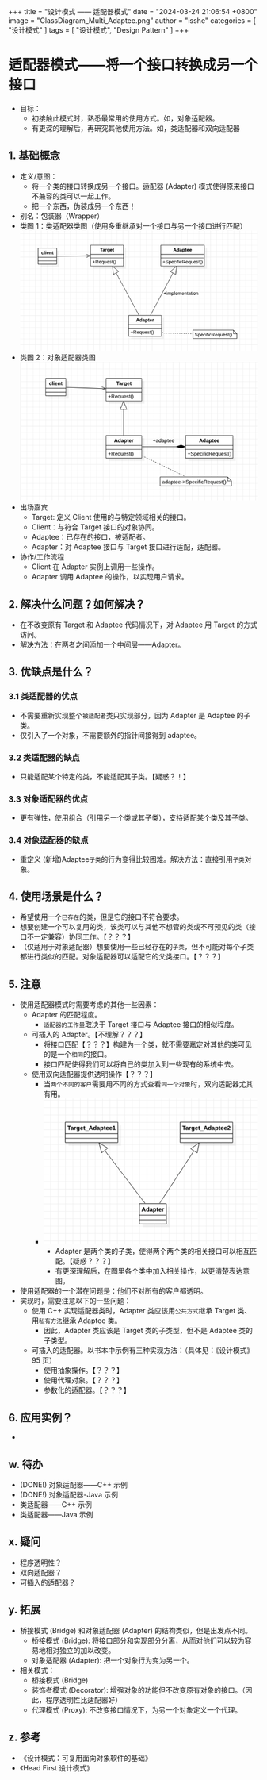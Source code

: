 +++
title = "设计模式 —— 适配器模式"
date = "2024-03-24 21:06:54 +0800"
image = "ClassDiagram_Multi_Adaptee.png"
author = "isshe"
categories = [ "设计模式" ]
tags = [ "设计模式", "Design Pattern" ]
+++


# 适配器模式——将一个接口转换成另一个接口
* 目标：
    * 初接触此模式时，熟悉最常用的使用方式。如，对象适配器。
    * 有更深的理解后，再研究其他使用方法。如，类适配器和双向适配器
## 1. 基础概念
* 定义/意图：
    * 将一个类的接口转换成另一个接口。适配器 (Adapter) 模式使得原来接口不兼容的类可以一起工作。
    * 把一个东西，伪装成另一个东西！
* 别名：包装器（Wrapper）
* 类图 1：类适配器类图（使用多重继承对一个接口与另一个接口进行匹配）
![类图](ClassDiagram_Class_Adapter.png)
* 类图 2：对象适配器类图
![类图](ClassDiagram_Object_Adapter.png)
* 出场嘉宾
    * Target: 定义 Client 使用的与特定领域相关的接口。
    * Client：与符合 Target 接口的对象协同。
    * Adaptee：已存在的接口，被适配者。
    * Adapter：对 Adaptee 接口与 Target 接口进行适配，适配器。
* 协作/工作流程
    * Client 在 Adapter 实例上调用一些操作。
    * Adapter 调用 Adaptee 的操作，以实现用户请求。

## 2. 解决什么问题？如何解决？
* 在不改变原有 Target 和 Adaptee 代码情况下，对 Adaptee 用 Target 的方式访问。
* 解决方法：在两者之间添加一个中间层——Adapter。


## 3. 优缺点是什么？
### 3.1 类适配器的优点
* 不需要重新实现整个`被适配者`类只实现部分，因为 Adapter 是 Adaptee 的子类。
* 仅引入了一个对象，不需要额外的指针间接得到 adaptee。

### 3.2 类适配器的缺点
* 只能适配某个特定的类，不能适配其子类。【疑惑？！】

### 3.3 对象适配器的优点
* 更有弹性，使用组合（引用另一个类或其子类），支持适配某个类及其子类。

### 3.4 对象适配器的缺点
* 重定义 (新增)Adaptee`子类`的行为变得比较困难。解决方法：直接引用`子类`对象。

## 4. 使用场景是什么？
* 希望使用一个`已存在`的类，但是它的接口不符合要求。
* 想要创建一个可以复用的类，该类可以与其他不想管的类或不可预见的类（接口不一定兼容）协同工作。【？？？】
* （仅适用于对象适配器）想要使用一些已经存在的`子类`，但不可能对每个子类都进行类似的匹配。对象适配器可以适配它的父类接口。【？？？】


## 5. 注意
* 使用适配器模式时需要考虑的其他一些因素：
    * Adapter 的匹配程度。
        * `适配器的工作量`取决于 Target 接口与 Adaptee 接口的相似程度。
    * 可插入的 Adapter。【不理解？？？】
        * 将接口匹配【？？？】构建为一个类，就不需要嘉定对其他的类可见的是一个`相同`的接口。
        * 接口匹配使得我们可以将自己的类加入到一些现有的系统中去。
    * 使用双向适配器提供透明操作【？？？】
        * 当`两个不同的客户`需要用不同的方式查看`同一个对象`时，双向适配器尤其有用。
        * ![双向适配器](ClassDiagram_Multi_Adaptee.png)
            * Adapter 是两个类的子类，使得两个两个类的相关接口可以相互匹配。【疑惑？？？】
            * 有更深理解后，在图里各个类中加入相关操作，以更清楚表达意图。
* 使用适配器的一个潜在问题是：他们不对所有的客户都透明。
* 实现时，需要注意以下的一些问题：
    * 使用 C++ 实现适配器类时，Adapter 类应该用`公共方式`继承 Target 类、用`私有方法`继承 Adaptee 类。
        * 因此，Adapter 类应该是 Target 类的子类型，但不是 Adaptee 类的子类型。
    * 可插入的适配器。以书本中示例有三种实现方法：（具体见：《设计模式》95 页）
        * 使用抽象操作。【？？？】
        * 使用代理对象。【？？？】
        * 参数化的适配器。【？？？】
## 6. 应用实例？
* 

## w. 待办
* (DONE!) 对象适配器——C++ 示例
* (DONE!) 对象适配器-Java 示例
* 类适配器——C++ 示例
* 类适配器——Java 示例

## x. 疑问
* 程序透明性？
* 双向适配器？
* 可插入的适配器？

## y. 拓展
* 桥接模式 (Bridge) 和对象适配器 (Adapter) 的结构类似，但是出发点不同。
    * 桥接模式 (Bridge): 将接口部分和实现部分分离，从而对他们可以较为容易地相对独立的加以改变。
    * 对象适配器 (Adapter): 把一个对象行为变为另一个。
* 相关模式：
    * 桥接模式 (Bridge)
    * 装饰者模式 (Decorator): 增强对象的功能但不改变原有对象的接口。（因此，程序透明性比适配器好）
    * 代理模式 (Proxy): 不改变接口情况下，为另一个对象定义一个代理。

## z. 参考
* 《设计模式：可复用面向对象软件的基础》
* 《Head First 设计模式》

